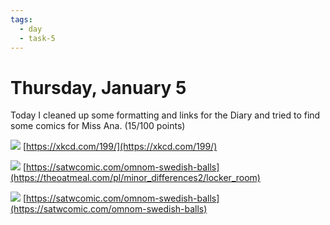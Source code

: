 ```yaml
---
tags:
  - day
  - task-5
---
```


# Thursday, January 5

Today I cleaned up some formatting and links for the Diary and tried to find some comics for Miss Ana. (15/100 points)

![](https://imgs.xkcd.com/comics/right_hand_rule.png)
[https://xkcd.com/199/](https://xkcd.com/199/)

![](https://s3.amazonaws.com/theoatmeal-img/comics/minor_differences2/7.png)
[https://satwcomic.com/omnom-swedish-balls](https://theoatmeal.com/pl/minor_differences2/locker_room)

![](https://satwcomic.com/art/omnom-swedish-balls.jpg)
[https://satwcomic.com/omnom-swedish-balls](https://satwcomic.com/omnom-swedish-balls)